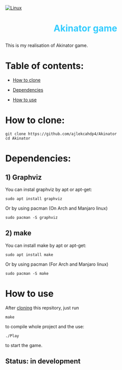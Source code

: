 [![Linux](https://svgshare.com/i/Zhy.svg)](https://svgshare.com/i/Zhy.svg)
# <p align = "center"><font color = "#33ccff">Akinator game</font></p>
This is my realisation of Akinator game.

# Table of contents:
- [How to clone](#how-to-clone)

- [Dependencies](#dependencies)

- [How to use](#how-to-use)

# How to clone:
```
git clone https://github.com/ajlekcahdp4/Akinator
cd Akinator
```

# Dependencies:
## 1) Graphviz

You can instal graphviz by apt or apt-get:
```console
sudo apt install graphviz
```
Or by using pacman (On Arch and Manjaro linux)
```console
sudo pacman -S graphviz
```

## 2) make
You can install make by apt or apt-get:
```console
sudo apt install make
```
Or by using pacman (For Arch and Manjaro linux)
```console
sudo pacman -S make
```
# How to use

After [cloning](#how-to-clone) this repsitory, just run
```console
make
```
to compile whole project and the use:
```console
./Play
```
to start the game.

## Status: in development